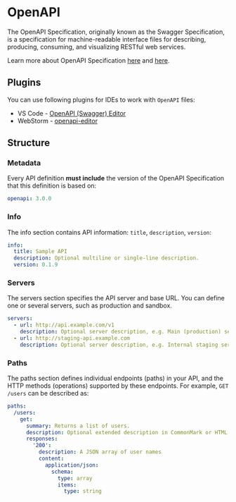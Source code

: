 # OpenAPI

The OpenAPI Specification, originally known as the Swagger Specification, is a specification for machine-readable interface files for describing, producing, consuming, and visualizing RESTful web services. 

Learn more about OpenAPI Specification [here](https://swagger.io/docs/specification/about/) and [here](https://swagger.io/specification/).

## Plugins

You can use following plugins for IDEs to work with `OpenAPI` files:

* VS Code - [OpenAPI (Swagger) Editor](https://marketplace.visualstudio.com/items?itemName=42Crunch.vscode-openapi)
* WebStorm - [openapi-editor](https://plugins.jetbrains.com/plugin/12887-openapi-editor)


## Structure

### Metadata

Every API definition **must include** the version of the OpenAPI Specification that this definition is based on:

```yaml
openapi: 3.0.0
```

### Info

The info section contains API information: `title`, `description`, `version`:

```yaml
info:
  title: Sample API
  description: Optional multiline or single-line description.
  version: 0.1.9
```

### Servers

The servers section specifies the API server and base URL. You can define one or several servers, such as production and sandbox.

```yaml
servers:
  - url: http://api.example.com/v1
    description: Optional server description, e.g. Main (production) server
  - url: http://staging-api.example.com
    description: Optional server description, e.g. Internal staging server for testing
```

### Paths

The paths section defines individual endpoints (paths) in your API, and the HTTP methods (operations) supported by these endpoints. For example, ```GET /users``` can be described as:

```yaml
paths:
  /users:
    get:
      summary: Returns a list of users.
      description: Optional extended description in CommonMark or HTML
      responses:
        '200':
          description: A JSON array of user names
          content:
            application/json:
              schema: 
                type: array
                items: 
                  type: string
```
